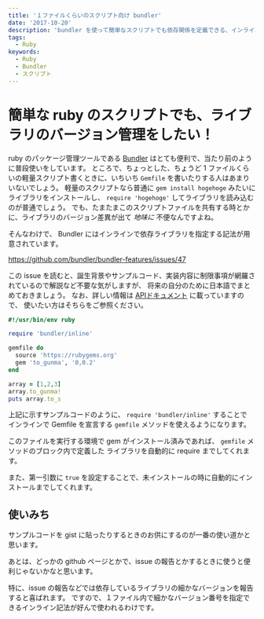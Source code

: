 ```yaml
---
title: '１ファイルくらいのスクリプト向け bundler'
date: '2017-10-20'
description: 'bundler を使って簡単なスクリプトでも依存関係を定義できる、インライン記法についてメモをまとめておきました'
tags:
  - Ruby
keywords:
  - Ruby
  - Bundler
  - スクリプト
---
```


簡単な ruby のスクリプトでも、ライブラリのバージョン管理をしたい！
====

ruby のパッケージ管理ツールである [Bundler](http://bundler.io/) はとても便利で、当たり前のように普段使いをしています。
ところで、ちょっとした、ちょうど 1 ファイルくらいの軽量スクリプト書くときに、いちいち `Gemfile` を書いたりする人はあまりいないでしょう。
軽量のスクリプトなら普通に `gem install hogehoge` みたいにライブラリをインストールし、
`require 'hogehoge'` してライブラリを読み込むのが普通でしょう。
でも、たまたまこのスクリプトファイルを共有する時とかに、ライブラリのバージョン差異が出て *地味に* 不便なんですよね。

そんなわけで、 Bundler にはインラインで依存ライブラリを指定する記法が用意されています。

https://github.com/bundler/bundler-features/issues/47

この issue を読むと、誕生背景やサンプルコード、実装内容に制限事項が網羅されているので解説など不要な気がしますが、
将来の自分のために日本語でまとめておきましょう。
なお、詳しい情報は [APIドキュメント](https://github.com/bundler/bundler/blob/master/lib/bundler/inline.rb) に載っていますので、
使いたい方はそちらをご参照ください。

```rb
#!/usr/bin/env ruby

require 'bundler/inline'

gemfile do
  source 'https://rubygems.org'
  gem 'to_gunma', '0,0.2'
end

array = [1,2,3]
array.to_gunma!
puts array.to_s
```

上記に示すサンプルコードのように、 `require 'bundler/inline'` することで
インラインで Gemfile を宣言する `gemfile` メソッドを使えるようになります。

このファイルを実行する環境で gem がインストール済みであれば、 `gemfile` メソッドのブロック内で定義した
ライブラリを自動的に require までしてくれます。

また、第一引数に `true` を設定することで、未インストールの時に自動的にインストールまでしてくれます。

使いみち
-----

サンプルコードを gist に貼ったりするときのお供にするのが一番の使い道かと思います。

あとは、どっかの github ページとかで、issue の報告とかするときに使うと便利じゃないかなと思います。

特に、issue の報告などでは依存しているライブラリの細かなバージョンを報告すると喜ばれます。
ですので、１ファイル内で細かなバージョン番号を指定できるインライン記法が好んで使われるわけです。
